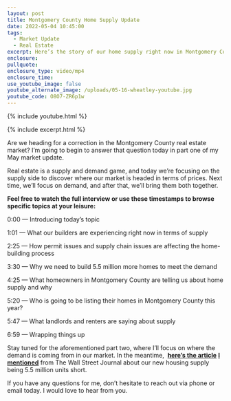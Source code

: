 ```yaml
---
layout: post
title: Montgomery County Home Supply Update
date: 2022-05-04 10:45:00
tags:
  - Market Update
  - Real Estate
excerpt: Here’s the story of our home supply right now in Montgomery County.
enclosure:
pullquote:
enclosure_type: video/mp4
enclosure_time:
use_youtube_image: false
youtube_alternate_image: /uploads/05-16-wheatley-youtube.jpg
youtube_code: O8O7-ZR6p1w
---
```

{% include youtube.html %}

{% include excerpt.html %}

Are we heading for a correction in the Montgomery County real estate market? I’m going to begin to answer that question today in part one of my May market update.&nbsp;

Real estate is a supply and demand game, and today we’re focusing on the supply side to discover where our market is headed in terms of prices. Next time, we’ll focus on demand, and after that, we’ll bring them both together.

**Feel free to watch the full interview or use these timestamps to browse specific topics at your leisure:**

0:00 — Introducing today’s topic

1:01 — What our builders are experiencing right now in terms of supply

2:25 — How permit issues and supply chain issues are affecting the home-building process

3:30 — Why we need to build 5.5 million more homes to meet the demand

4:25 — What homeowners in Montgomery County are telling us about home supply and why

5:20 — Who is going to be listing their homes in Montgomery County this year?

5:47 — What landlords and renters are saying about supply

6:59 — Wrapping things up

Stay tuned for the aforementioned part two, where I’ll focus on where the demand is coming from in our market. In the meantime,&nbsp; [**here’s&nbsp;**](__notset__)[**the article**](https://www.wsj.com/articles/u-s-housing-market-needs-5-5-million-more-units-says-new-report-11623835800)&nbsp;[**I mentioned**](__notset__) from The Wall Street Journal about our new housing supply being 5.5 million units short.

If you have any questions for me, don’t hesitate to reach out via phone or email today. I would love to hear from you.
